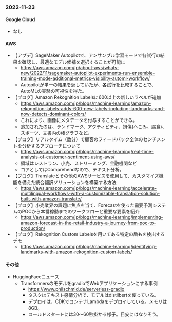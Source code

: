 
### 2022-11-23

#### Google Cloud

- なし

#### AWS

- 【アプデ】SageMaker Autopilotで、アンサンブル学習モードで各試行の結果を確認し、最適なモデル候補を選択することが可能に
  - https://aws.amazon.com/jp/about-aws/whats-new/2022/11/sagemaker-autopilot-experiments-run-ensemble-training-mode-additional-metrics-visibility-automl-workflow/
  - Autopilotが単一の結果を返していたが、各試行を比較することで、AutoMLの実験の可視性を得た。
- 【ブログ】Amazon Rekognition Labelsに600以上の新しいラベルが追加
  - https://aws.amazon.com/jp/blogs/machine-learning/amazon-rekognition-labels-adds-600-new-labels-including-landmarks-and-now-detects-dominant-colors/
  - これにより、画像にメタデータを付与することができる。
  - 追加されたのは、ランドマーク、アクティビティ、損傷(へこみ、腐食)、スポーツ、文書内の棒グラフなど。
- 【ブログ】リアルタイム（数分）で顧客のフィードバック全体のセンチメントを分析するアプローチについて
  - https://aws.amazon.com/jp/blogs/machine-learning/real-time-analysis-of-customer-sentiment-using-aws/
  - 領域はレストラン、小売、ストリーミング、金融機関など
  - コアとしてはComprehendなので、テキスト分析。
- 【ブログ】Translateとその他のAWSサービスを使用して、カスタマイズ機能を備えた統合翻訳ソリューションを構築する方法
  - https://aws.amazon.com/jp/blogs/machine-learning/accelerate-multilingual-workflows-with-a-customizable-translation-solution-built-with-amazon-translate/
- 【ブログ】小売業界の課題に焦点を当て、Forecastを使った需要予測システムのPOCから本番稼動までのワークフローと重要な要素を紹介
  - https://aws.amazon.com/jp/blogs/machine-learning/implementing-amazon-forecast-in-the-retail-industry-a-journey-from-poc-to-production/
- 【ブログ】Rekognition Custom Labelsを用いてある特定の盾もを検出するデモ
  - https://aws.amazon.com/jp/blogs/machine-learning/identifying-landmarks-with-amazon-rekognition-custom-labels/

#### その他

- HuggingFaceニュース
  - TransformersのモデルをgradioでWebアプリケーションにする事例
    - https://www.philschmid.de/serverless-gradio
    - タスクはテキスト感情分析で、モデルはdistilbertを使っている。
    - デプロイは、CDKでコンテナLambdaをデプロイしている。メモリは8GB。
    - コールドスタートには30～60秒掛かる様子。目安にはなりそう。
